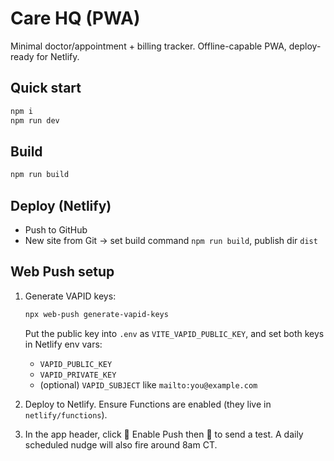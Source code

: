 # Care HQ (PWA)

Minimal doctor/appointment + billing tracker. Offline-capable PWA, deploy-ready for Netlify.

## Quick start
```bash
npm i
npm run dev
```

## Build
```bash
npm run build
```

## Deploy (Netlify)
- Push to GitHub
- New site from Git -> set build command `npm run build`, publish dir `dist`



## Web Push setup
1. Generate VAPID keys:
   ```bash
   npx web-push generate-vapid-keys
   ```
   Put the public key into `.env` as `VITE_VAPID_PUBLIC_KEY`, and set both keys in Netlify env vars:
   - `VAPID_PUBLIC_KEY`
   - `VAPID_PRIVATE_KEY`
   - (optional) `VAPID_SUBJECT` like `mailto:you@example.com`

2. Deploy to Netlify. Ensure Functions are enabled (they live in `netlify/functions`).

3. In the app header, click 🔔 Enable Push then 🧪 to send a test. A daily scheduled nudge will also fire around 8am CT.

